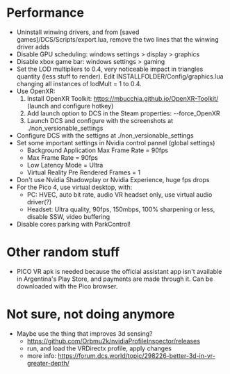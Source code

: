# Performance

- Uninstall winwing drivers, and from [saved games]/DCS/Scripts/export.lua, remove the two lines that the winwing driver adds
- Disable GPU scheduling: windows settings > display > graphics
- Disable xbox game bar: windows settings > gaming
- Set the LOD multipliers to 0.4, very noticeable impact in triangles 
  quantity (less stuff to render). Edit INSTALLFOLDER/Config/graphics.lua 
  changing all instances of lodMult = 1 to 0.4.
- Use OpenXR:
    1. Install OpenXR Toolkit:
        https://mbucchia.github.io/OpenXR-Toolkit/
        (launch and configure hotkey)
    2. Add launch option to DCS in the Steam properties:  --force_OpenXR
    3. Launch DCS and configure with the screenshots at ./non_versionable_settings
- Configure DCS with the settigns at ./non_versionable_settings
- Set some important settings in Nvidia control pannel (global settings)
    - Background Application Max Frame Rate = 90fps
    - Max Frame Rate = 90fps
    - Low Latency Mode = Ultra
    - Virtual Reality Pre Rendered Frames = 1
- Don't use Nvidia Shadowplay or Nvidia Experience, huge fps drops
- For the Pico 4, use virtual desktop, with:
    - PC: HVEC, auto bit rate, audio VR headset only, use virtual audio driver(?)
    - Headset: Ultra quality, 90fps, 150mbps, 100% sharpening or less, disable SSW, video buffering
- Disable cores parking with ParkControl!

# Other random stuff

- PICO VR apk is needed because the official assistant app isn't available in Argentina's Play Store, and payments are made through it. Can be downloaded with the Pico browser.

# Not sure, not doing anymore

- Maybe use the thing that improves 3d sensing?
	- https://github.com/Orbmu2k/nvidiaProfileInspector/releases
	- run, and load the VRDirectx profile, apply changes
	- more info: https://forum.dcs.world/topic/298226-better-3d-in-vr-greater-depth/
